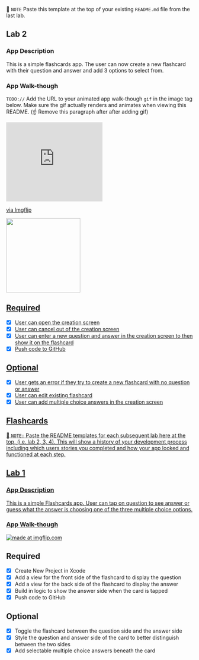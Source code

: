 📝 `NOTE` Paste this template at the top of your existing `README.md` file from the last lab.

## Lab 2

### App Description
This is a simple flashcards app. The user can now create a new flashcard with their question and answer and add 3 options to select from.

### App Walk-though
`TODO://` Add the URL to your animated app walk-though `gif` in the image tag below. Make sure the gif actually renders and animates when viewing this README. (☝️ Remove this paragraph after after adding gif)
<div style="width:260px;max-width:100%;"><div style="height:0;padding-bottom:81.92%;position:relative;"><iframe width="260" height="213" style="position:absolute;top:0;left:0;width:100%;height:100%;" frameBorder="0" src="https://imgflip.com/embed/3rnu7v"></iframe></div><p><a href="https://imgflip.com/gif/3rnu7v">via Imgflip</a></p></div>
<a href="https://imgflip.com/gif/3rnu7v"><img src="https://imgflip.com/gif/3rnue9" width=200><br>

## Required
- [x] User can open the creation screen
- [x] User can cancel out of the creation screen
- [x] User can enter a new question and answer in the creation screen to then show it on the flashcard
- [x] Push code to GitHub
## Optional
- [x] User gets an error if they try to create a new flashcard with no question or answer
- [x] User can edit existing flashcard
- [x] User can add multiple choice answers in the creation screen

## Flashcards

📝 `NOTE:` Paste the README templates for each subsequent lab here at the top, (i.e. lab 2, 3, 4). This will show a history of your development process including which users stories you completed and how your app looked and functioned at each step.

## Lab 1

### App Description
This is a simple Flashcards app. User can tap on question to see answer or guess what the answer is choosing one of the three multiple choice options.

### App Walk-though
<a href="https://imgflip.com/gif/3pwubk"><img src="https://i.imgflip.com/3pwubk.gif" title="made at imgflip.com"/></a>

## Required
- [x] Create New Project in Xcode
- [x] Add a view for the front side of the flashcard to display the question
- [x] Add a view for the back side of the flashcard to display the answer
- [x] Build in logic to show the answer side when the card is tapped
- [x] Push code to GitHub
## Optional
- [x] Toggle the flashcard between the question side and the answer side
- [x] Style the question and answer side of the card to better distinguish between the two sides
- [x] Add selectable multiple choice answers beneath the card
